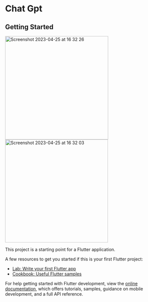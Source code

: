 # Chat Gpt

## Getting Started

<img width="334" alt="Screenshot 2023-04-25 at 16 32 26" src="https://user-images.githubusercontent.com/78782368/234254343-b5661db6-ed60-4e19-a7e6-4498bd9f7be6.png">

<img width="333" alt="Screenshot 2023-04-25 at 16 32 03" src="https://user-images.githubusercontent.com/78782368/234254277-e49faca9-e9ba-4053-af57-e50d27d03be3.png">

This project is a starting point for a Flutter application.

A few resources to get you started if this is your first Flutter project:

- [Lab: Write your first Flutter app](https://docs.flutter.dev/get-started/codelab)
- [Cookbook: Useful Flutter samples](https://docs.flutter.dev/cookbook)

For help getting started with Flutter development, view the
[online documentation](https://docs.flutter.dev/), which offers tutorials,
samples, guidance on mobile development, and a full API reference.
